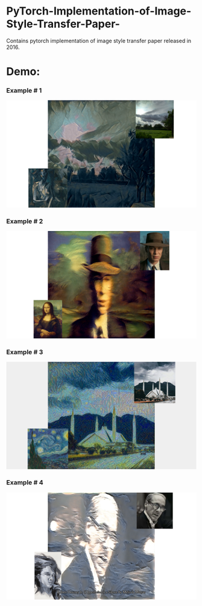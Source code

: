 # PyTorch-Implementation-of-Image-Style-Transfer-Paper-
Contains pytorch implementation of image style transfer paper released in 2016.


# Demo:

### Example # 1
![Example # 1](https://github.com/MuhammadBilal848/Pytorch-Implementation-of-Image-Style-Transfer-Paper-/blob/main/results/ubit%20x%20femme%20nue%20assise%201.png)

### Example # 2
![Example # 2](https://github.com/MuhammadBilal848/Pytorch-Implementation-of-Image-Style-Transfer-Paper-/blob/main/results/oppie%20x%20mona%20lisa%201.png)

### Example # 3
![Example # 3](https://github.com/MuhammadBilal848/Pytorch-Implementation-of-Image-Style-Transfer-Paper-/blob/main/results/faisal_masjid%20x%20starry%20night.png)

### Example # 4
![Example # 4](https://github.com/MuhammadBilal848/Pytorch-Implementation-of-Image-Style-Transfer-Paper-/blob/main/results/Untitled%20(3).png)

